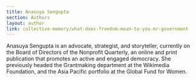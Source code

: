 ```yaml
---
title: Anasuya Sengupta
section: Authors
layout: author
link: collective-memory/what-does-freedom-mean-to-you-mr-government
---
```

Anasuya Sengupta is an advocate, strategist, and storyteller, currently on the
Board of Directors of the Nonprofit Quarterly, an online and print publication
that promotes an active and engaged democracy. She previously headed the
Grantmaking department at the Wikimedia Foundation, and the Asia Pacific
portfolio at the Global Fund for Women.

[^1]: These are names of journalists/writers/Internet activists from different
parts of the world who have been harassed, imprisoned, or disappeared by their
governments in the past few years. This list of names is obviously not meant
to be either comprehensive, or representative; it invokes poetic license to
remind us of what – and who – is at stake.



